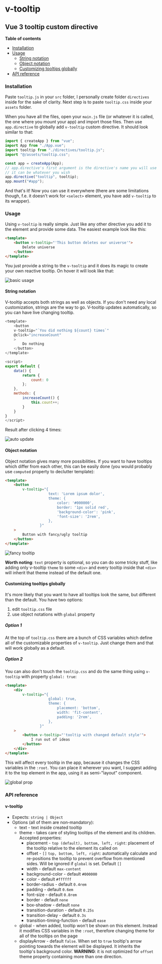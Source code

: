 # v-tooltip

## Vue 3 tooltip custom directive

**Table of contents**

-   [Installation](#installation)
-   [Usage](#usage)
    -   [String notation](#string-notation)
    -   [Object notation](#object-notation)
    -   [Customizing tooltips globally](#customizing-tooltips-globally)
-   [API reference](#api-reference)

### Installation

Paste `tooltip.js` in your `src` folder, I personally create folder `directives` inside for the sake of clarity. Next step is to paste `tooltip.css` inside your `assets` folder.

When you have all the files, open your `main.js` file (or whatever it is called, the one where you mount your app) and import those files. Then use `app.directive` to globally add `v-tooltip` custom directive. It should look similar to that:

```js
import { createApp } from "vue";
import App from "./App.vue";
import tooltip from "./directives/tooltip.js";
import "@/assets/tooltip.css";

const app = createApp(App);
// app.directive's first argument is the directive's name you will use
// it can be whatever you wish
app.directive("tooltip", tooltip);
app.mount("#app");
```

And that's it! Now you can use it everywhere (there are some limitations though, f.e. it doesn't work for `<select>` element, you have add `v-tooltip` to its wrapper).

### Usage

Using `v-tooltip` is really simple. Just like any other directive you add it to the element and provide some data. The easiest example look like this:

```html
<template>
    <button v-tooltip="'This button deletes our universe'">
        Delete universe
    </button>
</template>
```

You just provide a string to the `v-tooltip` and it does its magic to create your own reactive tooltip. On hover it will look like that:

![basic usage](./images/basic-usage.png)

#### String notation

V-tooltip accepts both strings as well as objects. If you don't need any local customization, strings are the way to go. V-tooltip updates automatically, so you can have live changing tooltip.

```js
<template>
    <button
    v-tooltip="`You did nothing ${count} times`"
    @click="increaseCount"
    >
        Do nothing
    </button>
</template>

<script>
export default {
    data() {
        return {
            count: 0
        };
    },
    methods: {
        increaseCount() {
            this.count++;
        }
    }
}
</script>
```

Result after clicking 4 times:

![auto update](./images/auto-update.png)

#### Object notation

Object notation gives many more possibilities. If you want to have tooltips which differ from each other, this can be easily done (you would probably use `computed` property to declutter template):

```html
<template>
    <button
        v-tooltip="{
                    text: 'Lorem ipsum dolor',
                    theme: {
                        color: '#000000',
                        border: '1px solid red',
                        'background-color': 'pink',
                        'font-size': '2rem',
                    },
                }"
    >
        Button with fancy/ugly tooltip
    </button>
</template>
```

![fancy tooltip](./images/fancy-tooltip.png)

**Worth noting**: `text` property is optional, so you can do some tricky stuff, like adding only v-tooltip `theme` to some `<div>` and every tooltip inside that `<div>` will inherit that theme instead of the default one.

#### Customizing tooltips globally

It's more likely that you want to have all tooltips look the same, but different than the default. You have two options:

1. edit `tooltip.css` file
2. use object notations with `global` property

##### Option 1

At the top of `tooltip.css` there are a bunch of CSS variables which define all of the customizable properties of `v-tooltip`. Just change them and that will work globally as a default.

##### Option 2

You can also don't touch the `tooltip.css` and do the same thing using `v-tooltip` with property `global: true`:

```html
<template>
    <div
        v-tooltip="{
                    global: true,
                    theme: {
                        placement: 'bottom',
                        width: 'fit-content',
                        padding: '2rem',
                    },
                }"
    >
        <button v-tooltip="'tooltip with changed default style'">
            I run out of ideas
        </button>
    </div>
</template>
```

This will affect every tooltip in the app, because it changes the CSS variables in the `:root`. You can place it wherever you want, I suggest adding it to the top element in the app, using it as semi-"layout" component.

![global prop](./images/global-prop.png)

### API reference

#### v-tooltip

-   Expects: `string | Object`
-   Options (all of them are non-mandatory):
    -   text - text inside created tooltip
    -   theme - takes care of styling tooltips of the element and its children. Accepted properties:
        -   placement - `top (default), bottom, left, right`: placement of the tooltip relative to the element its called on
        -   offset - `[]` `top, bottom, left, right`: automatically calculate and re-positions the tooltip to prevent overflow from mentioned sides. Will be ignored if `global` is set. Default `[]`
        -   width - default `max-content`
        -   background-color - default `#000000`
        -   color - default `#ffffff`
        -   border-radius - default `0.4rem`
        -   padding - default `0.6em`
        -   font-size - default `0.8rem`
        -   border - default `none`
        -   box-shadow - default `none`
        -   transition-duration - default `0.25s`
        -   transition-delay - default `0.3s`
        -   transition-timing-function - default `ease`
    -   global - when added, tooltip won't be shown on this element. Instead it modifies CSS variables in the `:root`, therefore changing theme for all of the tooltips on the page
    -   displayArrow - default `false`. When set to `true` tooltip's arrow pointing towards the element will be displayed. It inherits the tooltip's background color.
        **WARNING**: it is not optimized for `offset` theme property containing more than one direction.
